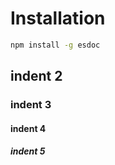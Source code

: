 # Installation

```sh
npm install -g esdoc
```

## indent 2
### indent 3
#### indent 4
##### indent 5
